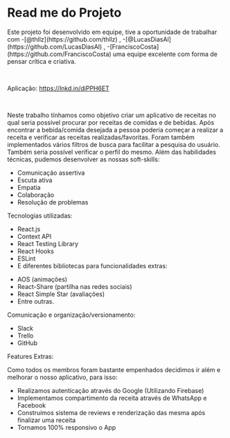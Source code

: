 <h1>Read me do Projeto</h1>
<p>Este projeto foi desenvolvido em equipe, tive a oportunidade de trabalhar com -[@thllz](https://github.com/thllz) , -[@LucasDiasAl](https://github.com/LucasDiasAl) , -[FranciscoCosta](https://github.com/FranciscoCosta) uma equipe excelente com forma de pensar crítica e criativa.</p>
</br>
<p>Aplicação: <a href="https://lnkd.in/diPPH6ET">https://lnkd.in/diPPH6ET</a></p>
</br>
<p>Neste trabalho tínhamos como objetivo criar um aplicativo de receitas no qual seria possível procurar por receitas de comidas e de bebidas. Após encontrar a bebida/comida desejada a pessoa poderia começar a realizar a receita e verificar as receitas realizadas/favoritas. Foram também implementados vários filtros de busca para facilitar a pesquisa do usuário. Também seria possível verificar o perfil do mesmo. Além das habilidades técnicas, pudemos desenvolver as nossas soft-skills:</p>
<ul>
  <li>Comunicação assertiva</li>
  <li>Escuta ativa</li>
  <li>Empatia</li>
  <li>Colaboração</li>
  <li>Resolução de problemas</li>
</ul>
<p>Tecnologias utilizadas:</p>
<ul>
  <li>React.js</li>
  <li>Context API</li>
  <li>React Testing Library</li>
  <li>React Hooks</li>
  <li>ESLint</li>
  <li>E diferentes bibliotecas para funcionalidades extras:</li>
</ul>
<ul>
  <li>AOS (animações)</li>
  <li>React-Share (partilha nas redes sociais)</li>
  <li>React Simple Star (avaliações)</li>
  <li>Entre outras.</li>
</ul>
<p>Comunicação e organização/versionamento:</p>
<ul>
  <li>Slack</li>
  <li>Trello</li>
  <li>GitHub</li>
</ul>
<p>Features Extras:</p>
<p>Como todos os membros foram bastante empenhados decidimos ir além e melhorar o nosso aplicativo, para isso:</p>
<ul>
  <li>Realizamos autenticação através do Google (Utilizando Firebase)</li>
  <li>Implementamos compartimento da receita através de WhatsApp e Facebook</li>
  <li>Construímos sistema de reviews e renderização das mesma após finalizar uma receita</li>
  <li>Tornamos 100% responsivo o App</li>
</ul>
